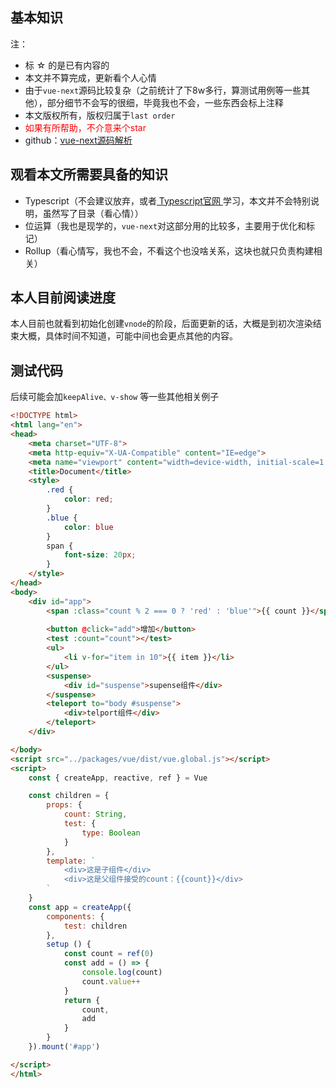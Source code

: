 ## 基本知识

注：
- 标 ☆ 的是已有内容的
- 本文并不算完成，更新看个人心情
- 由于```vue-next```源码比较复杂（之前统计了下8w多行，算测试用例等一些其他），部分细节不会写的很细，毕竟我也不会，一些东西会标上注释
- 本文版权所有，版权归属于```last order```
- <span style="color: red;">如果有所帮助，不介意来个star</span>
- github：[vue-next源码解析](https://github.com/diy4869/vue-next-analysis)

## 观看本文所需要具备的知识

- Typescript（不会建议放弃，或者[ Typescript官网 ](https://www.typescriptlang.org/)学习，本文并不会特别说明，虽然写了目录（看心情））
- 位运算（我也是现学的，```vue-next```对这部分用的比较多，主要用于优化和标记）
- Rollup（看心情写，我也不会，不看这个也没啥关系，这块也就只负责构建相关）

## 本人目前阅读进度

本人目前也就看到初始化创建```vnode```的阶段，后面更新的话，大概是到初次渲染结束大概，具体时间不知道，可能中间也会更点其他的内容。

## 测试代码

后续可能会加```keepAlive、v-show``` 等一些其他相关例子
```html
<!DOCTYPE html>
<html lang="en">
<head>
    <meta charset="UTF-8">
    <meta http-equiv="X-UA-Compatible" content="IE=edge">
    <meta name="viewport" content="width=device-width, initial-scale=1.0">
    <title>Document</title>
    <style>
        .red {
            color: red;
        }
        .blue {
            color: blue
        }
        span {
            font-size: 20px;
        }
    </style>
</head>
<body>
    <div id="app">
        <span :class="count % 2 === 0 ? 'red' : 'blue'">{{ count }}</span>
        
        <button @click="add">增加</button>
        <test :count="count"></test>
        <ul>
            <li v-for="item in 10">{{ item }}</li>
        </ul>
        <suspense>
            <div id="suspense">supense组件</div>
        </suspense>
        <teleport to="body #suspense">
            <div>telport组件</div>
        </teleport>
    </div>

</body>
<script src="../packages/vue/dist/vue.global.js"></script>
<script>
    const { createApp, reactive, ref } = Vue

    const children = {
        props: {
            count: String,
            test: {
                type: Boolean
            }
        },
        template: `
            <div>这是子组件</div>
            <div>这是父组件接受的count：{{count}}</div>
        `
    }
    const app = createApp({
        components: {
            test: children
        },
        setup () {
            const count = ref(0)
            const add = () => {
                console.log(count)
                count.value++
            }
            return {
                count,
                add
            }
        }
    }).mount('#app')

</script>
</html>
```
